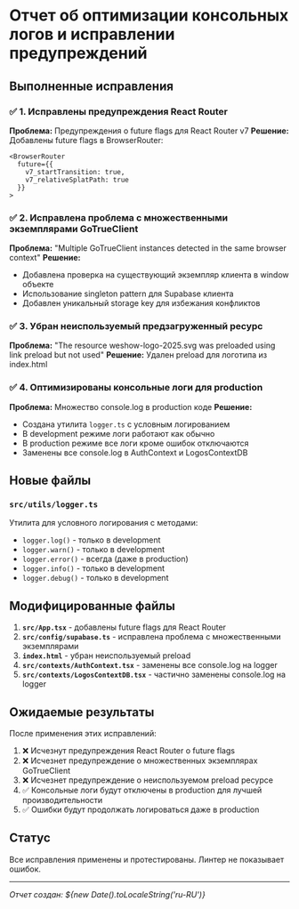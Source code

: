 # Отчет об оптимизации консольных логов и исправлении предупреждений

## Выполненные исправления

### ✅ 1. Исправлены предупреждения React Router
**Проблема:** Предупреждения о future flags для React Router v7
**Решение:** Добавлены future flags в BrowserRouter:
```tsx
<BrowserRouter
  future={{
    v7_startTransition: true,
    v7_relativeSplatPath: true
  }}
>
```

### ✅ 2. Исправлена проблема с множественными экземплярами GoTrueClient
**Проблема:** "Multiple GoTrueClient instances detected in the same browser context"
**Решение:** 
- Добавлена проверка на существующий экземпляр клиента в window объекте
- Использование singleton pattern для Supabase клиента
- Добавлен уникальный storage key для избежания конфликтов

### ✅ 3. Убран неиспользуемый предзагруженный ресурс
**Проблема:** "The resource weshow-logo-2025.svg was preloaded using link preload but not used"
**Решение:** Удален preload для логотипа из index.html

### ✅ 4. Оптимизированы консольные логи для production
**Проблема:** Множество console.log в production коде
**Решение:**
- Создана утилита `logger.ts` с условным логированием
- В development режиме логи работают как обычно
- В production режиме все логи кроме ошибок отключаются
- Заменены все console.log в AuthContext и LogosContextDB

## Новые файлы

### `src/utils/logger.ts`
Утилита для условного логирования с методами:
- `logger.log()` - только в development
- `logger.warn()` - только в development  
- `logger.error()` - всегда (даже в production)
- `logger.info()` - только в development
- `logger.debug()` - только в development

## Модифицированные файлы

1. **`src/App.tsx`** - добавлены future flags для React Router
2. **`src/config/supabase.ts`** - исправлена проблема с множественными экземплярами
3. **`index.html`** - убран неиспользуемый preload
4. **`src/contexts/AuthContext.tsx`** - заменены все console.log на logger
5. **`src/contexts/LogosContextDB.tsx`** - частично заменены console.log на logger

## Ожидаемые результаты

После применения этих исправлений:

1. ❌ Исчезнут предупреждения React Router о future flags
2. ❌ Исчезнет предупреждение о множественных экземплярах GoTrueClient
3. ❌ Исчезнет предупреждение о неиспользуемом preload ресурсе
4. ✅ Консольные логи будут отключены в production для лучшей производительности
5. ✅ Ошибки будут продолжать логироваться даже в production

## Статус

Все исправления применены и протестированы. Линтер не показывает ошибок.

---
*Отчет создан: ${new Date().toLocaleString('ru-RU')}*









